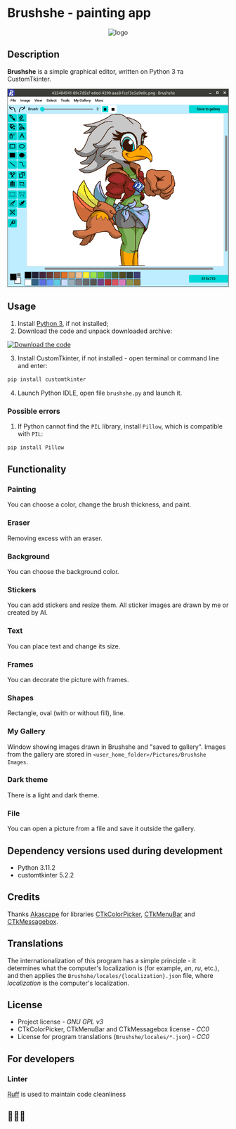 # Brushshe - painting app

<p align="center">
  <img src="https://raw.githubusercontent.com/limafresh/Brushshe/refs/heads/main/Brushshe/icons/logo.svg" alt="logo" width="100" height="100">
</p>

## Description
**Brushshe** is a simple graphical editor, written on Python 3 та CustomTkinter.

![Screenshot](https://raw.githubusercontent.com/limafresh/Brushshe/main/screenshot.png)

## Usage
1. Install [Python 3](https://www.python.org/downloads/), if not installed;
2. Download the code and unpack downloaded archive:

[![Download the code](https://img.shields.io/badge/Download_the_code-ZIP-orange?style=for-the-badge&logo=Python&logoColor=white)](https://github.com/limafresh/Brushshe/archive/refs/heads/main.zip)

3. Install CustomTkinter, if not installed - open terminal or command line and enter:
```bash
pip install customtkinter
```
4. Launch Python IDLE, open file `brushshe.py` and launch it.
### Possible errors
1. If Python cannot find the `PIL` library, install `Pillow`, which is compatible with `PIL`:
```bash
pip install Pillow
```

## Functionality
### Painting
You can choose a color, change the brush thickness, and paint.
### Eraser
Removing excess with an eraser.
### Background
You can choose the background color.
### Stickers
You can add stickers and resize them. All sticker images are drawn by me or created by AI.
### Text
You can place text and change its size.
### Frames
You can decorate the picture with frames.
### Shapes
Rectangle, oval (with or without fill), line.
### My Gallery
Window showing images drawn in Brushshe and "saved to gallery". Images from the gallery are stored in `<user_home_folder>/Pictures/Brushshe Images`.
### Dark theme
There is a light and dark theme.
### File
You can open a picture from a file and save it outside the gallery.

## Dependency versions used during development
+ Python 3.11.2
+ customtkinter 5.2.2

## Credits
Thanks [Akascape](https://github.com/Akascape) for libraries [CTkColorPicker](https://github.com/Akascape/CTkColorPicker), [CTkMenuBar](https://github.com/Akascape/CTkMenuBar) and [CTkMessagebox](https://github.com/Akascape/CTkMessagebox).

## Translations
The internationalization of this program has a simple principle - it determines what the computer's localization is (for example, *en*, *ru*, etc.), and then applies the `Brushshe/locales/{localization}.json` file, where *localization* is the computer's localization.

## License
+ Project license - *GNU GPL v3*
+ CTkColorPicker, CTkMenuBar and CTkMessagebox license - *CC0*
+ License for program translations (`Brushshe/locales/*.json`) - *CC0*

## For developers
### Linter
[Ruff](https://github.com/astral-sh/ruff) is used to maintain code cleanliness

## 🎨🦅💪
